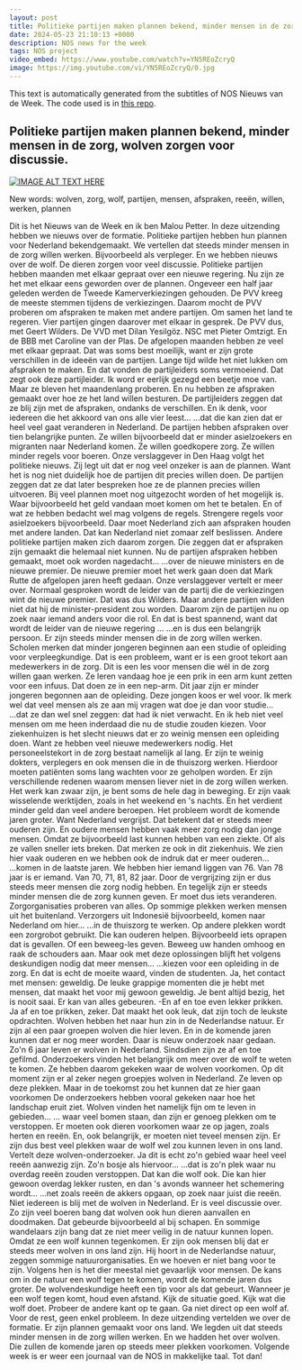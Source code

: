 ```yaml
---
layout: post
title: Politieke partijen maken plannen bekend, minder mensen in de zorg, wolven zorgen voor discussie.
date: 2024-05-23 21:10:13 +0000
description: NOS news for the week
tags: NOS project
video_embed: https://www.youtube.com/watch?v=YN5REoZcryQ
image: https://img.youtube.com/vi/YN5REoZcryQ/0.jpg
---
```


This text is automatically generated from the subtitles of NOS Nieuws van de Week. The code used is in [this repo](https://github.com/AhmedOmarEissa/LanguagesTube).

## Politieke partijen maken plannen bekend, minder mensen in de zorg, wolven zorgen voor discussie.

[![IMAGE ALT TEXT HERE](https://img.youtube.com/vi/YN5REoZcryQ/0.jpg)](https://www.youtube.com/watch?v=YN5REoZcryQ)


New words: wolven, zorg, wolf, partijen, mensen, afspraken, reeën, willen, werken, plannen

Dit is het Nieuws van de Week en ik ben Malou Petter. In deze uitzending hebben we nieuws over de formatie. Politieke partijen hebben hun plannen voor Nederland bekendgemaakt. We vertellen dat steeds minder mensen in de zorg willen werken. Bijvoorbeeld als verpleger. En we hebben nieuws over de wolf. De dieren zorgen voor veel discussie. Politieke partijen hebben maanden met elkaar gepraat over een nieuwe regering. Nu zijn ze het met elkaar eens geworden over de plannen. Ongeveer een half jaar geleden werden de Tweede Kamerverkiezingen gehouden. De PVV kreeg de meeste stemmen tijdens de verkiezingen. Daarom mocht de PVV proberen om afspraken te maken met andere partijen. Om samen het land te regeren. Vier partijen gingen daarover met elkaar in gesprek. De PVV dus, met Geert Wilders. De VVD met Dilan Yesilgöz. NSC met Pieter Omtzigt. En de BBB met Caroline van der Plas. De afgelopen maanden hebben ze veel met elkaar gepraat. Dat was soms best moeilijk, want er zijn grote verschillen in de ideeën van de partijen. Lange tijd wilde het niet lukken om afspraken te maken. En dat vonden de partijleiders soms vermoeiend. Dat zegt ook deze partijleider. Ik word er eerlijk gezegd een beetje moe van. Maar ze bleven het maandenlang proberen. En nu hebben ze afspraken gemaakt over hoe ze het land willen besturen. De partijleiders zeggen dat ze blij zijn met de afspraken, ondanks de verschillen. En ik denk, voor iedereen die het akkoord van ons alle vier leest... ...dat die kan zien dat er heel veel gaat veranderen in Nederland. De partijen hebben afspraken over tien belangrijke punten. Ze willen bijvoorbeeld dat er minder asielzoekers en migranten naar Nederland komen. Ze willen goedkopere zorg. Ze willen minder regels voor boeren. Onze verslaggever in Den Haag volgt het politieke nieuws. Zij legt uit dat er nog veel onzeker is aan de plannen. Want het is nog niet duidelijk hoe de partijen dit precies willen doen. De partijen zeggen dat ze dat later bespreken hoe ze de plannen precies willen uitvoeren. Bij veel plannen moet nog uitgezocht worden of het mogelijk is. Waar bijvoorbeeld het geld vandaan moet komen om het te betalen. En of wat ze hebben bedacht wel mag volgens de regels. Strengere regels voor asielzoekers bijvoorbeeld. Daar moet Nederland zich aan afspraken houden met andere landen. Dat kan Nederland niet zomaar zelf beslissen. Andere politieke partijen maken zich daarom zorgen. Die zeggen dat er afspraken zijn gemaakt die helemaal niet kunnen. Nu de partijen afspraken hebben gemaakt, moet ook worden nagedacht... ...over de nieuwe ministers en de nieuwe premier. De nieuwe premier moet het werk gaan doen dat Mark Rutte de afgelopen jaren heeft gedaan. Onze verslaggever vertelt er meer over. Normaal gesproken wordt de leider van de partij die de verkiezingen wint de nieuwe premier. Dat was dus Wilders. Maar andere partijen wilden niet dat hij de minister-president zou worden. Daarom zijn de partijen nu op zoek naar iemand anders voor die rol. En dat is best spannend, want dat wordt de leider van de nieuwe regering ... ...en is dus een belangrijk persoon. Er zijn steeds minder mensen die in de zorg willen werken. Scholen merken dat minder jongeren beginnen aan een studie of opleiding voor verpleegkundige. Dat is een probleem, want er is een groot tekort aan medewerkers in de zorg. Dit is een les voor mensen die wél in de zorg willen gaan werken. Ze leren vandaag hoe je een prik in een arm kunt zetten voor een infuus. Dat doen ze in een nep-arm. Dit jaar zijn er minder jongeren begonnen aan de opleiding. Deze jongen koos er wel voor. Ik merk wel dat veel mensen als ze aan mij vragen wat doe je dan voor studie... ...dat ze dan wel snel zeggen: dat had ik niet verwacht. En ik heb niet veel mensen om me heen inderdaad die nu de studie zouden kiezen. Voor ziekenhuizen is het slecht nieuws dat er zo weinig mensen een opleiding doen. Want ze hebben veel nieuwe medewerkers nodig. Het personeelstekort in de zorg bestaat namelijk al lang. Er zijn te weinig dokters, verplegers en ook mensen die in de thuiszorg werken. Hierdoor moeten patiënten soms lang wachten voor ze geholpen worden. Er zijn verschillende redenen waarom mensen liever niet in de zorg willen werken. Het werk kan zwaar zijn, je bent soms de hele dag in beweging. Er zijn vaak wisselende werktijden, zoals in het weekend en 's nachts. En het verdient minder geld dan veel andere beroepen. Het probleem wordt de komende jaren groter. Want Nederland vergrijst. Dat betekent dat er steeds meer ouderen zijn. En oudere mensen hebben vaak meer zorg nodig dan jonge mensen. Omdat ze bijvoorbeeld last kunnen hebben van een ziekte. Of als ze vallen sneller iets breken. Dat merken ze ook in dit ziekenhuis. We zien hier vaak ouderen en we hebben ook de indruk dat er meer ouderen... ...komen in de laatste jaren. We hebben hier iemand liggen van 76. Van 78 jaar is er iemand. Van 70, 71, 81, 82 jaar. Door de vergrijzing zijn er dus steeds meer mensen die zorg nodig hebben. En tegelijk zijn er steeds minder mensen die de zorg kunnen geven. Er moet dus iets veranderen. Zorgorganisaties proberen van alles. Op sommige plekken werken mensen uit het buitenland. Verzorgers uit Indonesië bijvoorbeeld, komen naar Nederland om hier... ...in de thuiszorg te werken. Op andere plekken wordt een zorgrobot gebruikt. Die kan ouderen helpen. Bijvoorbeeld iets oprapen dat is gevallen. Of een beweeg-les geven. Beweeg uw handen omhoog en raak de schouders aan. Maar ook met deze oplossingen blijft het volgens deskundigen nodig dat meer mensen... ...kiezen voor een opleiding in de zorg. En dat is echt de moeite waard, vinden de studenten. Ja, het contact met mensen: geweldig. De leuke grappige momenten die je hebt met mensen, dat maakt het voor mij gewoon geweldig. Je bent altijd bezig, het is nooit saai. Er kan van alles gebeuren. -En af en toe even lekker prikken. Ja af en toe prikken, zeker. Dat maakt het ook leuk, dat zijn toch de leukste opdrachten. Wolven hebben het naar hun zin in de Nederlandse natuur. Er zijn al een paar groepen wolven die hier leven. En in de komende jaren kunnen dat er nog meer worden. Daar is nieuw onderzoek naar gedaan. Zo'n 6 jaar leven er wolven in Nederland. Sindsdien zijn ze af en toe gefilmd. Onderzoekers vinden het belangrijk om meer over de wolf te weten te komen. Ze hebben daarom gekeken waar de wolven voorkomen. Op dit moment zijn er al zeker negen groepjes wolven in Nederland. Ze leven op deze plekken. Maar in de toekomst zou het kunnen dat ze hier gaan voorkomen De onderzoekers hebben vooral gekeken naar hoe het landschap eruit ziet. Wolven vinden het namelijk fijn om te leven in gebieden... ... waar veel bomen staan, dan zijn er genoeg plekken om te verstoppen. Er moeten ook dieren voorkomen waar ze op jagen, zoals herten en reeën. En, ook belangrijk, er moeten niet teveel mensen zijn. Er zijn dus best veel plekken waar de wolf wel zou kunnen leven in ons land. Vertelt deze wolven-onderzoeker. Ja dit is echt zo'n gebied waar heel veel reeën aanwezig zijn. Zo'n bosje als hiervoor... ...dat is zo'n plek waar nu overdag reeën zouden verstoppen. Dat kan die wolf ook. Die kan hier gewoon overdag lekker rusten, en dan 's avonds wanneer het schemering wordt... ...net zoals reeën de akkers opgaan, op zoek naar juist die reeën. Niet iedereen is blij met de wolven in Nederland. Er is veel discussie over. Zo zijn veel boeren bang dat wolven ook hun dieren aanvallen en doodmaken. Dat gebeurde bijvoorbeeld al bij schapen. En sommige wandelaars zijn bang dat ze niet meer veilig in de natuur kunnen lopen. Omdat ze een wolf kunnen tegenkomen. Er zijn ook mensen blij dat er steeds meer wolven in ons land zijn. Hij hoort in de Nederlandse natuur, zeggen sommige natuurorganisaties. En we hoeven er niet bang voor te zijn. Volgens hen is het dier meestal niet gevaarlijk voor mensen. De kans om in de natuur een wolf tegen te komen, wordt de komende jaren dus groter. De wolvendeskundige heeft een tip voor als dat gebeurt. Wanneer je een wolf tegen komt, houd even afstand. Kijk de situatie goed. Kijk wat die wolf doet. Probeer de andere kant op te gaan. Ga niet direct op een wolf af. Voor de rest, geen enkel probleem. In deze uitzending vertelden we over de formatie. Er zijn plannen gemaakt voor ons land. We legden uit dat steeds minder mensen in de zorg willen werken. En we hadden het over wolven. Die zullen de komende jaren op steeds meer plekken voorkomen. Volgende week is er weer een journaal van de NOS in makkelijke taal. Tot dan! 